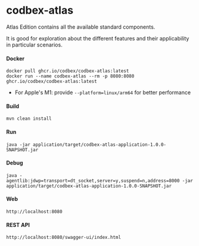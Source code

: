 # codbex-atlas

Atlas Edition contains all the available standard components.

It is good for exploration about the different features and their applicability in particular scenarios.


#### Docker

```
docker pull ghcr.io/codbex/codbex-atlas:latest
docker run --name codbex-atlas --rm -p 8080:8080 ghcr.io/codbex/codbex-atlas:latest
```

- For Apple's M1: provide `--platform=linux/arm64` for better performance		

#### Build

```
mvn clean install
```
	
#### Run

```
java -jar application/target/codbex-atlas-application-1.0.0-SNAPSHOT.jar
```

#### Debug

```
java -agentlib:jdwp=transport=dt_socket,server=y,suspend=n,address=8000 -jar application/target/codbex-atlas-application-1.0.0-SNAPSHOT.jar
```
	
#### Web

```
http://localhost:8080
```

#### REST API

```
http://localhost:8080/swagger-ui/index.html
```
